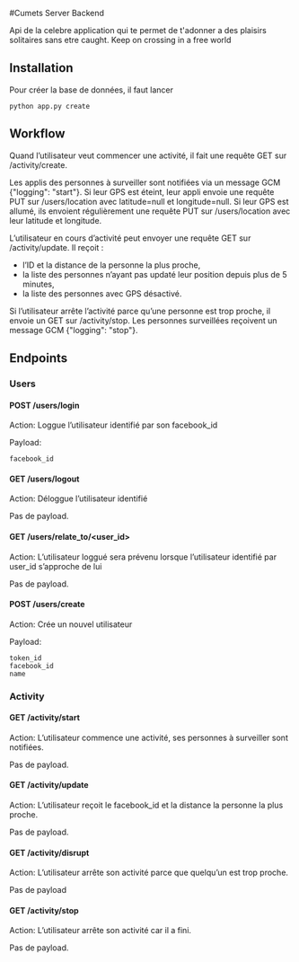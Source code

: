 #Cumets Server Backend

Api de la celebre application qui te permet de t'adonner a des plaisirs solitaires sans etre caught.
Keep on crossing in a free world

## Installation

Pour créer la base de données, il faut lancer
```
python app.py create
```

## Workflow

Quand l’utilisateur veut commencer une activité, il fait une requête GET sur /activity/create.

Les applis des personnes à surveiller sont notifiées via un message GCM {"logging": "start"}.
Si leur GPS est éteint, leur appli envoie une requête PUT sur /users/location avec latitude=null et longitude=null.
Si leur GPS est allumé, ils envoient régulièrement une requête PUT sur /users/location avec leur latitude et longitude.

L’utilisateur en cours d’activité peut envoyer une requête GET sur /activity/update.
Il reçoit :
 * l’ID et la distance de la personne la plus proche, 
 * la liste des personnes n’ayant pas updaté leur position depuis plus de 5 minutes,
 * la liste des personnes avec GPS désactivé.

Si l’utilisateur arrête l’activité parce qu’une personne est trop proche, il envoie un GET sur /activity/stop.
Les personnes surveillées reçoivent un message GCM {"logging": "stop"}.

## Endpoints

### Users

#### POST /users/login

Action:
Loggue l’utilisateur identifié par son facebook_id

Payload:
```
facebook_id
```

#### GET /users/logout

Action:
Déloggue l’utilisateur identifié

Pas de payload.
 

#### GET /users/relate_to/<user_id>

Action:
L’utilisateur loggué sera prévenu lorsque l’utilisateur identifié par user_id s’approche de lui

Pas de payload.


#### POST /users/create

Action:
Crée un nouvel utilisateur

Payload: 

```
token_id
facebook_id
name
```

### Activity

#### GET /activity/start

Action:
L’utilisateur commence une activité, ses personnes à surveiller sont notifiées.

Pas de payload.

#### GET /activity/update

Action:
L’utilisateur reçoit le facebook_id et la distance la personne la plus proche.

Pas de payload.
 

#### GET /activity/disrupt

Action:
L’utilisateur arrête son activité parce que quelqu’un est trop proche.

Pas de payload 


#### GET /activity/stop

Action:
L’utilisateur arrête son activité car il a fini.

Pas de payload.
